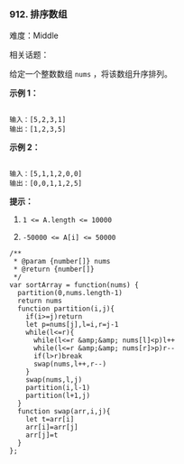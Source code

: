 ### 912. 排序数组

难度：Middle

相关话题：

给定一个整数数组 `nums` ，将该数组升序排列。












**示例 1：** 



```

输入：[5,2,3,1]
输出：[1,2,3,5]
```


**示例 2：** 



```

输入：[5,1,1,2,0,0]
输出：[0,0,1,1,2,5]
```






**提示：** 




1.  `1 <= A.length <= 10000` 

2.  `-50000 <= A[i] <= 50000` 




```
/**
 * @param {number[]} nums
 * @return {number[]}
 */
var sortArray = function(nums) {
  partition(0,nums.length-1)
  return nums
  function partition(i,j){
    if(i>=j)return
    let p=nums[j],l=i,r=j-1
    while(l<=r){
      while(l<=r &amp;&amp; nums[l]<p)l++
      while(l<=r &amp;&amp; nums[r]>p)r--
      if(l>r)break
      swap(nums,l++,r--)
    }
    swap(nums,l,j)
    partition(i,l-1)
    partition(l+1,j)
  }
  function swap(arr,i,j){
    let t=arr[i]
    arr[i]=arr[j]
    arr[j]=t
  }
};
```

